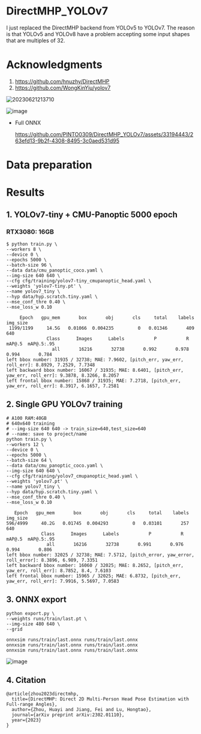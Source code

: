 # DirectMHP_YOLOv7
I just replaced the DirectMHP backend from YOLOv5 to YOLOv7. The reason is that YOLOv5 and YOLOv8 have a problem accepting some input shapes that are multiples of 32.

# Acknowledgments
1. https://github.com/hnuzhy/DirectMHP
2. https://github.com/WongKinYiu/yolov7

![20230621213710](https://github.com/PINTO0309/DirectMHP_YOLOv7/assets/33194443/aff0c1dd-9808-46e1-b8f7-12b040a52b60)

![image](https://github.com/PINTO0309/DirectMHP_YOLOv7/assets/33194443/7e1aeaf9-6836-431e-9321-0bf4c2902540)


- Full ONNX

  https://github.com/PINTO0309/DirectMHP_YOLOv7/assets/33194443/263efd13-9b2f-4308-8495-3c0aed531d95



# Data preparation

# Results
## 1. YOLOv7-tiny + CMU-Panoptic 5000 epoch
### RTX3080: 16GB
```
$ python train.py \
--workers 8 \
--device 0 \
--epochs 5000 \
--batch-size 96 \
--data data/cmu_panoptic_coco.yaml \
--img-size 640 640 \
--cfg cfg/training/yolov7-tiny_cmupanoptic_head.yaml \
--weights 'yolov7-tiny.pt' \
--name yolov7_tiny \
--hyp data/hyp.scratch.tiny.yaml \
--mse_conf_thre 0.40 \
--mse_loss_w 0.10

     Epoch   gpu_mem       box       obj       cls     total    labels  img_size
 1199/1199     14.5G   0.01066  0.004235         0   0.01346       409       640
               Class      Images      Labels           P           R      mAP@.5  mAP@.5:.95
                 all       16216       32738       0.992       0.978       0.994       0.784
left bbox number: 31935 / 32738; MAE: 7.9602, [pitch_err, yaw_err, roll_err]: 8.8929, 7.2529, 7.7348
left backward bbox number: 16067 / 31935; MAE: 8.6401, [pitch_err, yaw_err, roll_err]: 9.3878, 8.3266, 8.2057
left frontal bbox number: 15868 / 31935; MAE: 7.2718, [pitch_err, yaw_err, roll_err]: 8.3917, 6.1657, 7.2581
```

## 2. Single GPU YOLOv7 training
```
# A100 RAM:40GB
# 640x640 training
# --img-size 640 640 -> train_size=640,test_size=640
# --name: save to project/name
python train.py \
--workers 12 \
--device 0 \
--epochs 5000 \
--batch-size 64 \
--data data/cmu_panoptic_coco.yaml \
--img-size 640 640 \
--cfg cfg/training/yolov7_cmupanoptic_head.yaml \
--weights 'yolov7.pt' \
--name yolov7_tiny \
--hyp data/hyp.scratch.tiny.yaml \
--mse_conf_thre 0.40 \
--mse_loss_w 0.10

   Epoch   gpu_mem       box       obj       cls     total    labels  img_size
596/4999     40.2G   0.01745  0.004293         0   0.03101       257       640
             Class      Images      Labels           P           R      mAP@.5  mAP@.5:.95
               all       16216       32738       0.991       0.976       0.994       0.806
left bbox number: 32025 / 32738; MAE: 7.5712, [pitch_error, yaw_error, roll_error]: 8.3896, 6.989, 7.3351
left backward bbox number: 16060 / 32025; MAE: 8.2652, [pitch_err, yaw_err, roll_err]: 8.7852, 8.4, 7.6103
left frontal bbox number: 15965 / 32025; MAE: 6.8732, [pitch_err, yaw_err, roll_err]: 7.9916, 5.5697, 7.0583
```

## 3. ONNX export
```
python export.py \
--weights runs/train/last.pt \
--img-size 480 640 \
--grid

onnxsim runs/train/last.onnx runs/train/last.onnx
onnxsim runs/train/last.onnx runs/train/last.onnx
onnxsim runs/train/last.onnx runs/train/last.onnx
```
![image](https://github.com/PINTO0309/DirectMHP_YOLOv7/assets/33194443/f354b20a-1442-4672-b7f4-8bdc658865bb)

## 4. Citation

```
@article{zhou2023directmhp,
  title={DirectMHP: Direct 2D Multi-Person Head Pose Estimation with Full-range Angles},
  author={Zhou, Huayi and Jiang, Fei and Lu, Hongtao},
  journal={arXiv preprint arXiv:2302.01110},
  year={2023}
}
```

